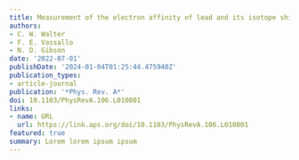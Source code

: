 ```yaml
---
title: Measurement of the electron affinity of lead and its isotope shifts
authors:
- C. W. Walter
- F. E. Vassallo
- N. D. Gibson
date: '2022-07-01'
publishDate: '2024-01-04T01:25:44.475940Z'
publication_types:
- article-journal
publication: '*Phys. Rev. A*'
doi: 10.1103/PhysRevA.106.L010801
links:
- name: URL
  url: https://link.aps.org/doi/10.1103/PhysRevA.106.L010801
featured: true
summary: Lorem lorem ipsum ipsum
---
```

